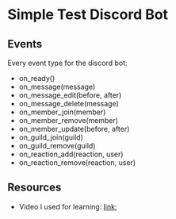 # Simple Test Discord Bot

## Events

Every event type for the discord bot:

- on_ready()
- on_message(message)
- on_message_edit(before, after)
- on_message_delete(message)
- on_member_join(member)
- on_member_remove(member)
- on_member_update(before, after)
- on_guild_join(guild)
- on_guild_remove(guild)
- on_reaction_add(reaction, user)
- on_reaction_remove(reaction, user)

## Resources

- Video I used for learning: [link](https://youtu.be/CHbN_gB30Tw?si=SAXOYRxdHmqhPtRj);